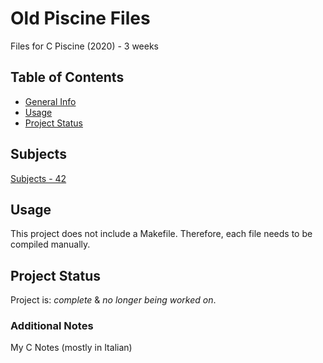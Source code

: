 # Old Piscine Files 

Files for C Piscine (2020) - 3 weeks

## Table of Contents
* [General Info](#subjects)
* [Usage](#usage)
* [Project Status](#project-status)

## Subjects

[Subjects - 42](https://ninads.notion.site/Subjects-42-39a82a431ded44db89fe1f75fbe5076a?pvs=4)

## Usage

This project does not include a Makefile. Therefore, each file needs to be compiled manually.

## Project Status

Project is: _complete_ & _no longer being worked on_.

### Additional Notes

My C Notes (mostly in Italian)
